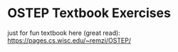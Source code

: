 # OSTEP Textbook Exercises
just for fun
textbook here (great read): https://pages.cs.wisc.edu/~remzi/OSTEP/

